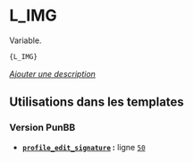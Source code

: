 # L_IMG


Variable.

```html
{L_IMG}
```

[*Ajouter une description*](https://fa-tvars.appspot.com/var/L_IMG)

## Utilisations dans les templates

### Version PunBB
* __[`profile_edit_signature`](../tpl/var/punbb/profile_edit_signature.md#readme) :__ ligne [`50`](../tpl/src/punbb/profile_edit_signature.tpl#L50)
